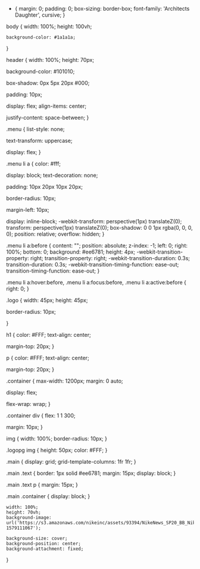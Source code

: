 - {
  margin: 0;
  padding: 0;
  box-sizing: border-box;
  font-family: 'Architects Daughter', cursive;
  }

body {
width: 100%;
height: 100vh;

    background-color: #1a1a1a;

}

header {
width: 100%;
height: 70px;

background-color: #101010;

box-shadow: 0px 5px 20px #000;

padding: 10px;

display: flex;
align-items: center;

justify-content: space-between;
}

.menu {
list-style: none;

text-transform: uppercase;

display: flex;
}

.menu li a {
color: #fff;

display: block;
text-decoration: none;

padding: 10px 20px 10px 20px;

border-radius: 10px;

margin-left: 10px;

display: inline-block;
-webkit-transform: perspective(1px) translateZ(0);
transform: perspective(1px) translateZ(0);
box-shadow: 0 0 1px rgba(0, 0, 0, 0);
position: relative;
overflow: hidden;
}

.menu li a:before {
content: "";
position: absolute;
z-index: -1;
left: 0;
right: 100%;
bottom: 0;
background: #ee6781;
height: 4px;
-webkit-transition-property: right;
transition-property: right;
-webkit-transition-duration: 0.3s;
transition-duration: 0.3s;
-webkit-transition-timing-function: ease-out;
transition-timing-function: ease-out;
}

.menu li a:hover:before, .menu li a:focus:before, .menu li a:active:before {
right: 0;
}

.logo {
width: 45px;
height: 45px;

border-radius: 10px;

}

h1 {
color: #FFF;
text-align: center;

margin-top: 20px;
}

p {
color: #FFF;
text-align: center;

margin-top: 20px;
}

.container {
max-width: 1200px;
margin: 0 auto;

display: flex;

flex-wrap: wrap;
}

.container div {
flex: 1 1 300;

margin: 10px;
}

img {
width: 100%;
border-radius: 10px;
}

.logopg img {
height: 50px;
color: #FFF;
}

.main {
display: grid;
grid-template-columns: 1fr 1fr;
}

.main .text {
border: 1px solid #ee6781;
margin: 15px;
display: block;
}

.main .text p {
margin: 15px;
}

.main .container {
display: block;
}

    width: 100%;
    height: 70vh;
    background-image: url('https://s3.amazonaws.com/nikeinc/assets/93394/NikeNews_SP20_BB_Nike_Adapt_BB_2.0_Primary_Hero_Square_01_native_1600.jpg?1579111067');

    background-size: cover;
    background-position: center;
    background-attachment: fixed;

}
